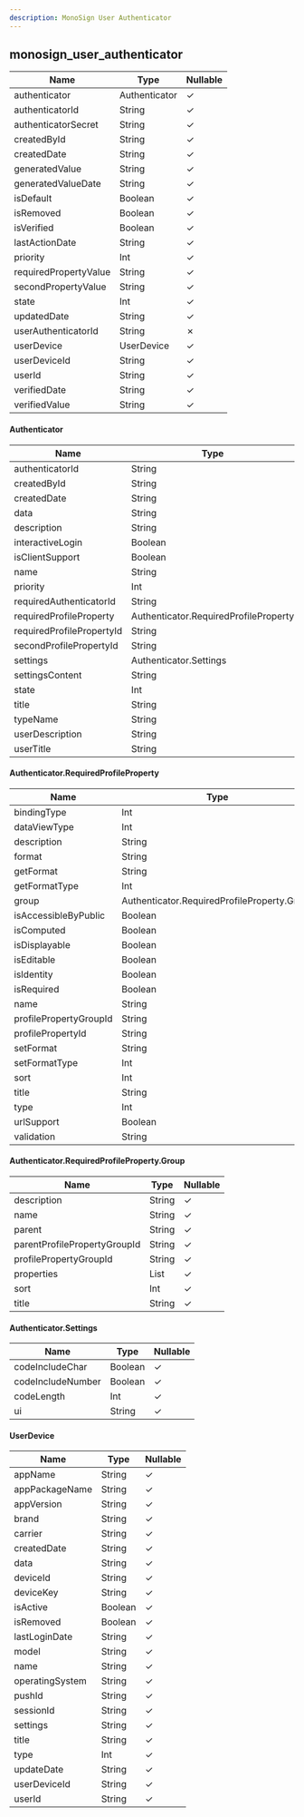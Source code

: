 ```yaml
---
description: MonoSign User Authenticator
---
```

monosign_user_authenticator
---------------------------

| **Name**              | **Type**      | **Nullable** |
| --------------------- | ------------- | ------------ |
| authenticator         | Authenticator | &check;      |
| authenticatorId       | String        | &check;      |
| authenticatorSecret   | String        | &check;      |
| createdById           | String        | &check;      |
| createdDate           | String        | &check;      |
| generatedValue        | String        | &check;      |
| generatedValueDate    | String        | &check;      |
| isDefault             | Boolean       | &check;      |
| isRemoved             | Boolean       | &check;      |
| isVerified            | Boolean       | &check;      |
| lastActionDate        | String        | &check;      |
| priority              | Int           | &check;      |
| requiredPropertyValue | String        | &check;      |
| secondPropertyValue   | String        | &check;      |
| state                 | Int           | &check;      |
| updatedDate           | String        | &check;      |
| userAuthenticatorId   | String        | &cross;      |
| userDevice            | UserDevice    | &check;      |
| userDeviceId          | String        | &check;      |
| userId                | String        | &check;      |
| verifiedDate          | String        | &check;      |
| verifiedValue         | String        | &check;      |

#### Authenticator
| **Name**                  | **Type**                              | **Nullable** |
| ------------------------- | ------------------------------------- | ------------ |
| authenticatorId           | String                                | &check;      |
| createdById               | String                                | &check;      |
| createdDate               | String                                | &check;      |
| data                      | String                                | &check;      |
| description               | String                                | &check;      |
| interactiveLogin          | Boolean                               | &check;      |
| isClientSupport           | Boolean                               | &check;      |
| name                      | String                                | &check;      |
| priority                  | Int                                   | &check;      |
| requiredAuthenticatorId   | String                                | &check;      |
| requiredProfileProperty   | Authenticator.RequiredProfileProperty | &check;      |
| requiredProfilePropertyId | String                                | &check;      |
| secondProfilePropertyId   | String                                | &check;      |
| settings                  | Authenticator.Settings                | &check;      |
| settingsContent           | String                                | &check;      |
| state                     | Int                                   | &check;      |
| title                     | String                                | &check;      |
| typeName                  | String                                | &check;      |
| userDescription           | String                                | &check;      |
| userTitle                 | String                                | &check;      |

#### Authenticator.RequiredProfileProperty
| **Name**               | **Type**                                    | **Nullable** |
| ---------------------- | ------------------------------------------- | ------------ |
| bindingType            | Int                                         | &check;      |
| dataViewType           | Int                                         | &check;      |
| description            | String                                      | &check;      |
| format                 | String                                      | &check;      |
| getFormat              | String                                      | &check;      |
| getFormatType          | Int                                         | &check;      |
| group                  | Authenticator.RequiredProfileProperty.Group | &check;      |
| isAccessibleByPublic   | Boolean                                     | &check;      |
| isComputed             | Boolean                                     | &check;      |
| isDisplayable          | Boolean                                     | &check;      |
| isEditable             | Boolean                                     | &check;      |
| isIdentity             | Boolean                                     | &check;      |
| isRequired             | Boolean                                     | &check;      |
| name                   | String                                      | &check;      |
| profilePropertyGroupId | String                                      | &check;      |
| profilePropertyId      | String                                      | &check;      |
| setFormat              | String                                      | &check;      |
| setFormatType          | Int                                         | &check;      |
| sort                   | Int                                         | &check;      |
| title                  | String                                      | &check;      |
| type                   | Int                                         | &check;      |
| urlSupport             | Boolean                                     | &check;      |
| validation             | String                                      | &check;      |

#### Authenticator.RequiredProfileProperty.Group
| **Name**                     | **Type**     | **Nullable** |
| ---------------------------- | ------------ | ------------ |
| description                  | String       | &check;      |
| name                         | String       | &check;      |
| parent                       | String       | &check;      |
| parentProfilePropertyGroupId | String       | &check;      |
| profilePropertyGroupId       | String       | &check;      |
| properties                   | List<String> | &check;      |
| sort                         | Int          | &check;      |
| title                        | String       | &check;      |

#### Authenticator.Settings
| **Name**          | **Type** | **Nullable** |
| ----------------- | -------- | ------------ |
| codeIncludeChar   | Boolean  | &check;      |
| codeIncludeNumber | Boolean  | &check;      |
| codeLength        | Int      | &check;      |
| ui                | String   | &check;      |

#### UserDevice
| **Name**        | **Type** | **Nullable** |
| --------------- | -------- | ------------ |
| appName         | String   | &check;      |
| appPackageName  | String   | &check;      |
| appVersion      | String   | &check;      |
| brand           | String   | &check;      |
| carrier         | String   | &check;      |
| createdDate     | String   | &check;      |
| data            | String   | &check;      |
| deviceId        | String   | &check;      |
| deviceKey       | String   | &check;      |
| isActive        | Boolean  | &check;      |
| isRemoved       | Boolean  | &check;      |
| lastLoginDate   | String   | &check;      |
| model           | String   | &check;      |
| name            | String   | &check;      |
| operatingSystem | String   | &check;      |
| pushId          | String   | &check;      |
| sessionId       | String   | &check;      |
| settings        | String   | &check;      |
| title           | String   | &check;      |
| type            | Int      | &check;      |
| updateDate      | String   | &check;      |
| userDeviceId    | String   | &check;      |
| userId          | String   | &check;      |
